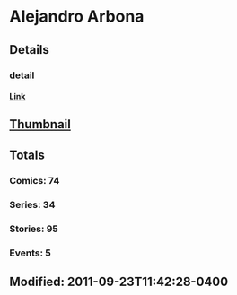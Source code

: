# Alejandro  Arbona 
## Details
### detail
#### [Link](http://marvel.com/comics/creators/8000/alejandro_arbona?utm_campaign=apiRef&utm_source=225578a89fc76f3d20fbffda5d17a88d)
## [Thumbnail](http://i.annihil.us/u/prod/marvel/i/mg/9/a0/4bb4242aef979.jpg)
## Totals
### Comics: 74
### Series: 34
### Stories: 95
### Events: 5
## Modified: 2011-09-23T11:42:28-0400